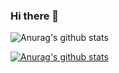 ### Hi there 👋

<!--
**luiz-avelar/luiz-avelar** is a ✨ _special_ ✨ repository because its `README.md` (this file) appears on your GitHub profile.

Here are some ideas to get you started:

- 🔭 I’m currently working on ...
- 🌱 I’m currently learning ...
- 👯 I’m looking to collaborate on ...
- 🤔 I’m looking for help with ...
- 💬 Ask me about ...
- 📫 How to reach me: ...
- 😄 Pronouns: ...
- ⚡ Fun fact: ...
-->
![Anurag's github stats](https://github-readme-stats.vercel.app/api?username=luiz-avelar&hide=contribs,prs)

[![Anurag's github stats](https://github-readme-stats.vercel.app/api?username=luiz-avelar)](https://github.com/anuraghazra/github-readme-stats)

